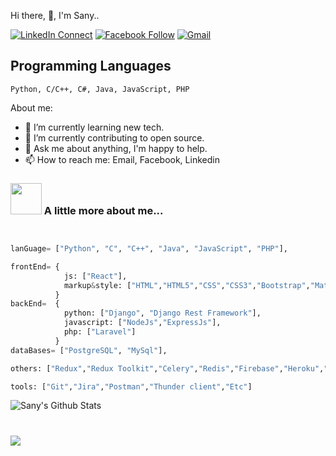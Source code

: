 Hi there, 👋, I'm Sany..



[![LinkedIn Connect](https://img.shields.io/badge/%20-Connect-black?color=14171A&labelColor=212121&logo=linkedin&logoColor=ffffff)](https://www.linkedin.com/in/sany-baust/)
[![Facebook Follow](https://img.shields.io/badge/%20-Connect-black?color=14171A&labelColor=1976d2&logo=facebook&logoColor=ffffff)](https://fb.me/h.sany07/)
[![Gmail](https://img.shields.io/badge/%20-Send%20Mail-black?color=14171A&labelColor=ef5350&logo=gmail&logoColor=ffffff)](mailto:sany.baust@gmail.com?subject=From%20GitHub&body=Hi,%20there.%20Found%20you%20from%20GitHub.)

## Programming Languages

```
Python, C/C++, C#, Java, JavaScript, PHP
```

About me:

- 🌱 I’m currently learning new tech.
- 🔭 I’m currently contributing to open source.
- 💬 Ask me about anything, I'm happy to help.
- 📫 How to reach me: Email, Facebook, Linkedin



### <img src="https://media.giphy.com/media/VgCDAzcKvsR6OM0uWg/giphy.gif" width="50"> A little more about me...  

```Python


lanGuage= ["Python", "C", "C++", "Java", "JavaScript", "PHP"],

frontEnd= {
            js: ["React"],
            markup&style: ["HTML","HTML5","CSS","CSS3","Bootstrap","Materialize","Tailwind"]
          }
backEnd=  {
            python: ["Django", "Django Rest Framework"],
            javascript: ["NodeJs","ExpressJs"],
            php: ["Laravel"]
          } 
dataBases= ["PostgreSQL", "MySql"],

others: ["Redux","Redux Toolkit","Celery","Redis","Firebase","Heroku","Aws s3","Aws Ec2"],

tools: ["Git","Jira","Postman","Thunder client","Etc"]
```
![Sany's Github Stats](https://github-readme-stats.vercel.app/api?username=sany07&show_icons=true&hide_border=true)





<h1 align="center"> <img align="left" src="https://komarev.com/ghpvc/?username=sany07" /></h1>


